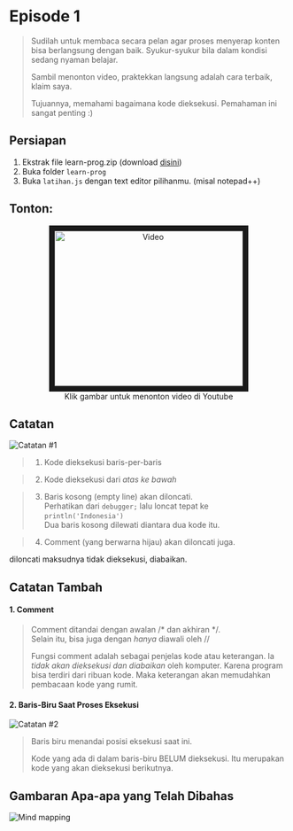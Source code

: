 # Episode 1

> Sudilah untuk membaca secara pelan agar proses menyerap konten bisa berlangsung dengan baik. Syukur-syukur bila dalam kondisi sedang nyaman belajar.
>
> Sambil menonton video, praktekkan langsung adalah cara terbaik, klaim saya.
>
> Tujuannya, memahami bagaimana kode dieksekusi. Pemahaman ini sangat penting :)


## Persiapan

1. Ekstrak file learn-prog.zip (download [disini](https://www.dropbox.com/s/tkmktrbwmhiy408/learn-prog.zip?dl=1))
2. Buka folder `learn-prog`
3. Buka `latihan.js` dengan text editor pilihanmu. (misal notepad++)

## Tonton:
<p align="center"><a href="http://www.youtube.com/watch?feature=player_embedded&v=Li1xgqNVVsk" target="_blank"><img src="http://img.youtube.com/vi/Li1xgqNVVsk/0.jpg" 
alt="Video" width="340" height="280" border="10" /></a><br>
Klik gambar untuk menonton video di Youtube
</p>

## Catatan

![Catatan #1][catatan-1]

>1. Kode dieksekusi baris-per-baris

>2. Kode dieksekusi dari *atas ke bawah*

>3. Baris kosong (empty line) akan diloncati.  
>   Perhatikan dari `debugger;` lalu loncat tepat ke `println('Indonesia')`  
>   Dua baris kosong dilewati diantara dua kode itu.
    
>4. Comment (yang berwarna hijau) akan diloncati juga.

diloncati maksudnya tidak dieksekusi, diabaikan.

## Catatan Tambah

#### 1. Comment
> Comment ditandai dengan awalan \/\* dan akhiran \*\/.  
> Selain itu, bisa juga dengan *hanya* diawali oleh \/\/
>
> Fungsi comment adalah sebagai penjelas kode atau keterangan. Ia *tidak akan dieksekusi dan diabaikan* oleh komputer.
> Karena program bisa terdiri dari ribuan kode. Maka keterangan akan memudahkan pembacaan kode yang rumit.

#### 2. Baris-Biru Saat Proses Eksekusi

![Catatan #2][catatan-2]

> Baris biru menandai posisi eksekusi saat ini.
>
> Kode yang ada di dalam baris-biru BELUM dieksekusi. Itu merupakan kode yang akan dieksekusi berikutnya.

## Gambaran Apa-apa yang Telah Dibahas
![Mind mapping][mind-mapping]

[catatan-1]: https://github.com/yudisupriyadi123/pemrograman/blob/master/episode1/Episode1_additional_1.gif?raw=true "Catatan 1"
[catatan-2]: https://github.com/yudisupriyadi123/pemrograman/blob/master/episode1/Episode1_additional_2.gif?raw=true "Catatan 2"
[mind-mapping]: https://github.com/yudisupriyadi123/pemrograman/blob/master/episode1/mind-mapping.png?raw=true "Gambaran"
